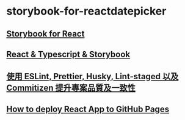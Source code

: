 # storybook-for-reactdatepicker

## [Storybook for React](https://storybook.js.org/docs/guides/guide-react/)

## [React & Typescript & Storybook](https://semisafe.com/coding/2019/11/03/react-with-typescript-and-storybook.html)

## [使用 ESLint, Prettier, Husky, Lint-staged 以及 Commitizen 提升專案品質及一致性](https://medium.com/@danielhu95/set-up-eslint-pipeline-zh-tw-990d7d9eb68e)

## [How to deploy React App to GitHub Pages](https://dev.to/yuribenjamin/how-to-deploy-react-app-in-github-pages-2a1f)
